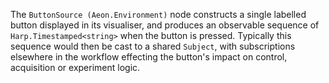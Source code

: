 The `ButtonSource (Aeon.Environment)` node constructs a single labelled button displayed in its visualiser, and produces an observable sequence of `Harp.Timestamped<string>` when the button is pressed. Typically this sequence would then be cast to a shared `Subject`, with subscriptions elsewhere in the workflow effecting the button's impact on control, acquisition or experiment logic.